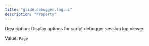 ```yaml
---
title: "glide.debugger.log.ui"
description: "Property"
---
```


Description: Display options for script debugger session log viewer

Value: `Page`